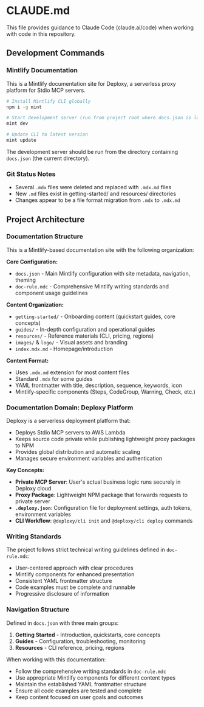 # CLAUDE.md

This file provides guidance to Claude Code (claude.ai/code) when working with code in this repository.

## Development Commands

### Mintlify Documentation
This is a Mintlify documentation site for Deploxy, a serverless proxy platform for Stdio MCP servers.

```bash
# Install Mintlify CLI globally
npm i -g mint

# Start development server (run from project root where docs.json is located)
mint dev

# Update CLI to latest version
mint update
```

The development server should be run from the directory containing `docs.json` (the current directory).

### Git Status Notes
- Several `.mdx` files were deleted and replaced with `.mdx.md` files
- New `.md` files exist in getting-started/ and resources/ directories
- Changes appear to be a file format migration from `.mdx` to `.mdx.md`

## Project Architecture

### Documentation Structure
This is a Mintlify-based documentation site with the following organization:

**Core Configuration:**
- `docs.json` - Main Mintlify configuration with site metadata, navigation, theming
- `doc-rule.mdc` - Comprehensive Mintlify writing standards and component usage guidelines

**Content Organization:**
- `getting-started/` - Onboarding content (quickstart guides, core concepts)
- `guides/` - In-depth configuration and operational guides  
- `resources/` - Reference materials (CLI, pricing, regions)
- `images/` & `logo/` - Visual assets and branding
- `index.mdx.md` - Homepage/introduction

**Content Format:**
- Uses `.mdx.md` extension for most content files
- Standard `.mdx` for some guides
- YAML frontmatter with title, description, sequence, keywords, icon
- Mintlify-specific components (Steps, CodeGroup, Warning, Check, etc.)

### Documentation Domain: Deploxy Platform
Deploxy is a serverless deployment platform that:
- Deploys Stdio MCP servers to AWS Lambda
- Keeps source code private while publishing lightweight proxy packages to NPM
- Provides global distribution and automatic scaling
- Manages secure environment variables and authentication

**Key Concepts:**
- **Private MCP Server**: User's actual business logic runs securely in Deploxy cloud
- **Proxy Package**: Lightweight NPM package that forwards requests to private server
- **`.deploxy.json`**: Configuration file for deployment settings, auth tokens, environment variables
- **CLI Workflow**: `@deploxy/cli init` and `@deploxy/cli deploy` commands

### Writing Standards
The project follows strict technical writing guidelines defined in `doc-rule.mdc`:
- User-centered approach with clear procedures
- Mintlify components for enhanced presentation
- Consistent YAML frontmatter structure
- Code examples must be complete and runnable
- Progressive disclosure of information

### Navigation Structure
Defined in `docs.json` with three main groups:
1. **Getting Started** - Introduction, quickstarts, core concepts
2. **Guides** - Configuration, troubleshooting, monitoring  
3. **Resources** - CLI reference, pricing, regions

When working with this documentation:
- Follow the comprehensive writing standards in `doc-rule.mdc`
- Use appropriate Mintlify components for different content types
- Maintain the established YAML frontmatter structure
- Ensure all code examples are tested and complete
- Keep content focused on user goals and outcomes
